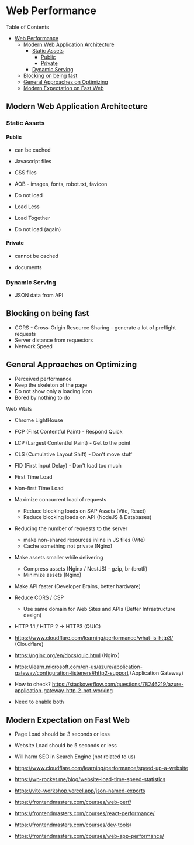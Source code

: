 # Web Performance

Table of Contents

- [Web Performance](#web-performance)
  - [Modern Web Application Architecture](#modern-web-application-architecture)
    - [Static Assets](#static-assets)
      - [Public](#public)
      - [Private](#private)
    - [Dynamic Serving](#dynamic-serving)
  - [Blocking on being fast](#blocking-on-being-fast)
  - [General Approaches on Optimizing](#general-approaches-on-optimizing)
  - [Modern Expectation on Fast Web](#modern-expectation-on-fast-web)

## Modern Web Application Architecture

### Static Assets

#### Public

- can be cached

- Javascript files
- CSS files
- AOB - images, fonts, robot.txt, favicon

- Do not load
- Load Less
- Load Together
- Do not load (again)

#### Private

- cannot be cached

- documents

### Dynamic Serving

- JSON data from API

## Blocking on being fast

- CORS - Cross-Origin Resource Sharing - generate a lot of preflight requests
- Server distance from requestors
- Network Speed

## General Approaches on Optimizing

- Perceived performance
- Keep the skeleton of the page
- Do not show only a loading icon
- Bored by nothing to do

Web Vitals

- Chrome LightHouse

- FCP (First Contentful Paint) - Respond Quick
- LCP (Largest Contentful Paint) - Get to the point
- CLS (Cumulative Layout Shift) - Don't move stuff
- FID (First Input Delay) - Don't load too much

- First Time Load
- Non-first Time Load

- Maximize concurrent load of requests

  - Reduce blocking loads on SAP Assets (Vite, React)
  - Reduce blocking loads on API (NodeJS & Databases)

- Reducing the number of requests to the server

  - make non-shared resources inline in JS files (Vite)
  - Cache something not private (Nginx)

- Make assets smaller while delivering

  - Compress assets (Nginx / NestJS) - gzip, br (brotli)
  - Minimize assets (Nginx)

- Make API faster (Developer Brains, better hardware)

- Reduce CORS / CSP

  - Use same domain for Web Sites and APIs (Better Infrastructure design)

- HTTP 1.1 / HTTP 2 -> HTTP3 (QUIC)
- https://www.cloudflare.com/learning/performance/what-is-http3/ (Cloudflare)
- https://nginx.org/en/docs/quic.html (Nginx)
- https://learn.microsoft.com/en-us/azure/application-gateway/configuration-listeners#http2-support (Application Gateway)
- How to check? https://stackoverflow.com/questions/78246219/azure-application-gateway-http-2-not-working
- Need to enable both

## Modern Expectation on Fast Web

- Page Load should be 3 seconds or less
- Website Load should be 5 seconds or less
- Will harm SEO in Search Engine (not related to us)

- https://www.cloudflare.com/learning/performance/speed-up-a-website
- https://wp-rocket.me/blog/website-load-time-speed-statistics
- https://vite-workshop.vercel.app/json-named-exports

- https://frontendmasters.com/courses/web-perf/
- https://frontendmasters.com/courses/react-performance/
- https://frontendmasters.com/courses/dev-tools/
- https://frontendmasters.com/courses/web-app-performance/

